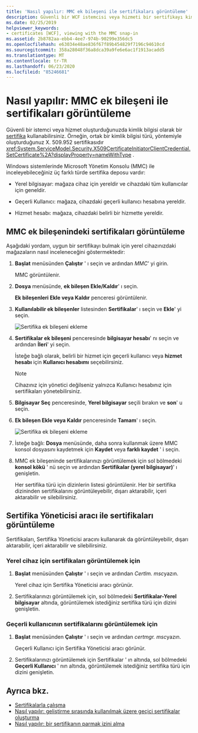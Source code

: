 ```yaml
---
title: 'Nasıl yapılır: MMC ek bileşeni ile sertifikaları görüntüleme'
description: Güvenli bir WCF istemcisi veya hizmeti bir sertifikayı kimlik bilgisi olarak kullanabilir. MMC eklentisini kullanarak inceleyebileceğiniz sertifika depolarının türleri hakkında bilgi edinin.
ms.date: 02/25/2019
helpviewer_keywords:
- certificates [WCF], viewing with the MMC snap-in
ms.assetid: 2b8782aa-ebb4-4ee7-974b-90299e356dc5
ms.openlocfilehash: e63034e48ae836f67f89b454829f7196c94610cd
ms.sourcegitcommit: 358a28048f36a8dca39a9fe6e6ac1f1913acadd5
ms.translationtype: MT
ms.contentlocale: tr-TR
ms.lasthandoff: 06/23/2020
ms.locfileid: "85246681"
---
```

# <a name="how-to-view-certificates-with-the-mmc-snap-in"></a>Nasıl yapılır: MMC ek bileşeni ile sertifikaları görüntüleme
Güvenli bir istemci veya hizmet oluşturduğunuzda kimlik bilgisi olarak bir [sertifika](working-with-certificates.md) kullanabilirsiniz. Örneğin, ortak bir kimlik bilgisi türü, yöntemiyle oluşturduğunuz X. 509.952 sertifikasıdır <xref:System.ServiceModel.Security.X509CertificateInitiatorClientCredential.SetCertificate%2A?displayProperty=nameWithType> .

Windows sistemlerinde Microsoft Yönetim Konsolu (MMC) ile inceleyebileceğiniz üç farklı türde sertifika deposu vardır:

- Yerel bilgisayar: mağaza cihaz için yereldir ve cihazdaki tüm kullanıcılar için geneldir.

- Geçerli Kullanıcı: mağaza, cihazdaki geçerli kullanıcı hesabına yereldir.

- Hizmet hesabı: mağaza, cihazdaki belirli bir hizmette yereldir.

## <a name="view-certificates-in-the-mmc-snap-in"></a>MMC ek bileşenindeki sertifikaları görüntüleme

Aşağıdaki yordam, uygun bir sertifikayı bulmak için yerel cihazınızdaki mağazaların nasıl inceleneceğini göstermektedir:
  
1. **Başlat** menüsünden **Çalıştır** ' ı seçin ve ardından *MMC*' yi girin.

    MMC görüntülenir.
  
2. **Dosya** menüsünde, **ek bileşen Ekle/Kaldır**' ı seçin.

    **Ek bileşenleri Ekle veya Kaldır** penceresi görüntülenir.
  
3. **Kullanılabilir ek bileşenler** listesinden **Sertifikalar**' ı seçin ve **Ekle**' yi seçin.  

    ![Sertifika ek bileşeni ekleme](./media/mmc-add-certificate-snap-in.png)
  
4. **Sertifikalar ek bileşeni** penceresinde **bilgisayar hesabı**' nı seçin ve ardından **İleri**' yi seçin.
  
    İsteğe bağlı olarak, belirli bir hizmet için geçerli kullanıcı veya **hizmet hesabı** için **Kullanıcı hesabımı** seçebilirsiniz.

    > [!NOTE]
    > Cihazınız için yönetici değilseniz yalnızca Kullanıcı hesabınız için sertifikaları yönetebilirsiniz.
  
5. **Bilgisayar Seç** penceresinde, **Yerel bilgisayar** seçili bırakın ve **son**' u seçin.  
  
6. **Ek bileşen Ekle veya Kaldır** penceresinde **Tamam**' ı seçin.  
  
    ![Sertifika ek bileşeni ekleme](./media/mmc-certificate-snap-in-selected.png)

7. İsteğe bağlı: **Dosya** menüsünde, daha sonra kullanmak üzere MMC konsol dosyasını kaydetmek için **Kaydet** veya **farklı kaydet** ' i seçin.  

8. MMC ek bileşeninde sertifikalarınızı görüntülemek için sol bölmedeki **konsol kökü** ' nü seçin ve ardından **Sertifikalar (yerel bilgisayar)**' ı genişletin.

    Her sertifika türü için dizinlerin listesi görüntülenir. Her bir sertifika dizininden sertifikalarını görüntüleyebilir, dışarı aktarabilir, içeri aktarabilir ve silebilirsiniz.

## <a name="view-certificates-with-the-certificate-manager-tool"></a>Sertifika Yöneticisi aracı ile sertifikaları görüntüleme

Sertifikaları, Sertifika Yöneticisi aracını kullanarak da görüntüleyebilir, dışarı aktarabilir, içeri aktarabilir ve silebilirsiniz.

### <a name="to-view-certificates-for-the-local-device"></a>Yerel cihaz için sertifikaları görüntülemek için

1. **Başlat** menüsünden **Çalıştır** ' ı seçin ve ardından *Certlm. msc*yazın.

    Yerel cihaz için Sertifika Yöneticisi aracı görünür.
  
2. Sertifikalarınızı görüntülemek için, sol bölmedeki **Sertifikalar-Yerel bilgisayar** altında, görüntülemek istediğiniz sertifika türü için dizini genişletin.

### <a name="to-view-certificates-for-the-current-user"></a>Geçerli kullanıcının sertifikalarını görüntülemek için

1. **Başlat** menüsünden **Çalıştır** ' ı seçin ve ardından *certmgr. msc*yazın.

    Geçerli Kullanıcı için Sertifika Yöneticisi aracı görünür.
  
2. Sertifikalarınızı görüntülemek için Sertifikalar ' ın altında, sol bölmedeki **Geçerli Kullanıcı** ' nın altında, görüntülemek istediğiniz sertifika türü için dizini genişletin.

## <a name="see-also"></a>Ayrıca bkz.

- [Sertifikalarla çalışma](working-with-certificates.md)
- [Nasıl yapılır: geliştirme sırasında kullanılmak üzere geçici sertifikalar oluşturma](how-to-create-temporary-certificates-for-use-during-development.md)
- [Nasıl yapılır: bir sertifikanın parmak izini alma](how-to-retrieve-the-thumbprint-of-a-certificate.md)
